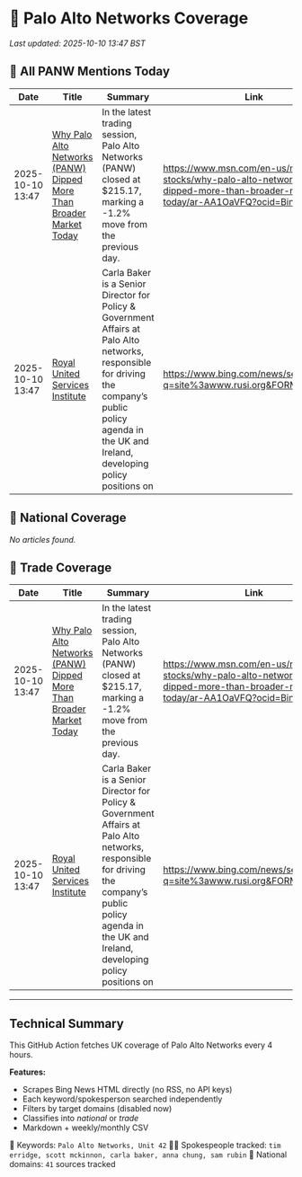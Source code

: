 # 🔐 Palo Alto Networks Coverage

_Last updated: 2025-10-10 13:47 BST_

## 📌 All PANW Mentions Today

| Date | Title | Summary | Link |
|------|--------|---------|------|
| 2025-10-10 13:47 | [Why Palo Alto Networks (PANW) Dipped More Than Broader Market Today](https://www.msn.com/en-us/money/top-stocks/why-palo-alto-networks-panw-dipped-more-than-broader-market-today/ar-AA1OaVFQ?ocid=BingNewsVerp) | In the latest trading session, Palo Alto Networks (PANW) closed at $215.17, marking a -1.2% move from the previous day. | https://www.msn.com/en-us/money/top-stocks/why-palo-alto-networks-panw-dipped-more-than-broader-market-today/ar-AA1OaVFQ?ocid=BingNewsVerp |
| 2025-10-10 13:47 | [Royal United Services Institute](https://www.bing.com/news/search?q=site%3awww.rusi.org&FORM=NWBCLM) | Carla Baker is a Senior Director for Policy & Government Affairs at Palo Alto networks, responsible for driving the company’s public policy agenda in the UK and Ireland, developing policy positions on | https://www.bing.com/news/search?q=site%3awww.rusi.org&FORM=NWBCLM |

## 📰 National Coverage

_No articles found._

## 📘 Trade Coverage

| Date | Title | Summary | Link |
|------|--------|---------|------|
| 2025-10-10 13:47 | [Why Palo Alto Networks (PANW) Dipped More Than Broader Market Today](https://www.msn.com/en-us/money/top-stocks/why-palo-alto-networks-panw-dipped-more-than-broader-market-today/ar-AA1OaVFQ?ocid=BingNewsVerp) | In the latest trading session, Palo Alto Networks (PANW) closed at $215.17, marking a -1.2% move from the previous day. | https://www.msn.com/en-us/money/top-stocks/why-palo-alto-networks-panw-dipped-more-than-broader-market-today/ar-AA1OaVFQ?ocid=BingNewsVerp |
| 2025-10-10 13:47 | [Royal United Services Institute](https://www.bing.com/news/search?q=site%3awww.rusi.org&FORM=NWBCLM) | Carla Baker is a Senior Director for Policy & Government Affairs at Palo Alto networks, responsible for driving the company’s public policy agenda in the UK and Ireland, developing policy positions on | https://www.bing.com/news/search?q=site%3awww.rusi.org&FORM=NWBCLM |


---

## Technical Summary

This GitHub Action fetches UK coverage of Palo Alto Networks every 4 hours.

**Features:**
- Scrapes Bing News HTML directly (no RSS, no API keys)
- Each keyword/spokesperson searched independently
- Filters by target domains (disabled now)
- Classifies into _national_ or _trade_
- Markdown + weekly/monthly CSV

📌 Keywords: `Palo Alto Networks, Unit 42`
🧑‍💼 Spokespeople tracked: `tim erridge, scott mckinnon, carla baker, anna chung, sam rubin`
📰 National domains: `41` sources tracked

